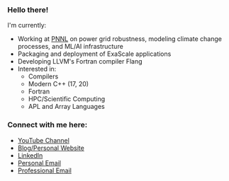 ### Hello there!

I'm currently:

- Working at [PNNL](https://www.pnnl.gov/) on power grid robustness, modeling climate change processes, and ML/AI infrastructure
- Packaging and deployment of ExaScale applications
- Developing LLVM's Fortran compiler Flang
- Interested in:
  - Compilers
  - Modern C++ (17, 20)
  - Fortran
  - HPC/Scientific Computing
  - APL and Array Languages

### Connect with me here:

- [YouTube Channel](https://www.youtube.com/channel/UCZ5sL4E662VP1ZwC4h85ttQ)
- [Blog/Personal Website](https://ashermancinelli.github.io)
- [LinkedIn](https://www.linkedin.com/in/asher-mancinelli-bb4a56144/)
- [Personal Email](mailto:ashermancinelli@gmail.com)
- [Professional Email](mailto:asher.mancinelli@pnnl.gov)
